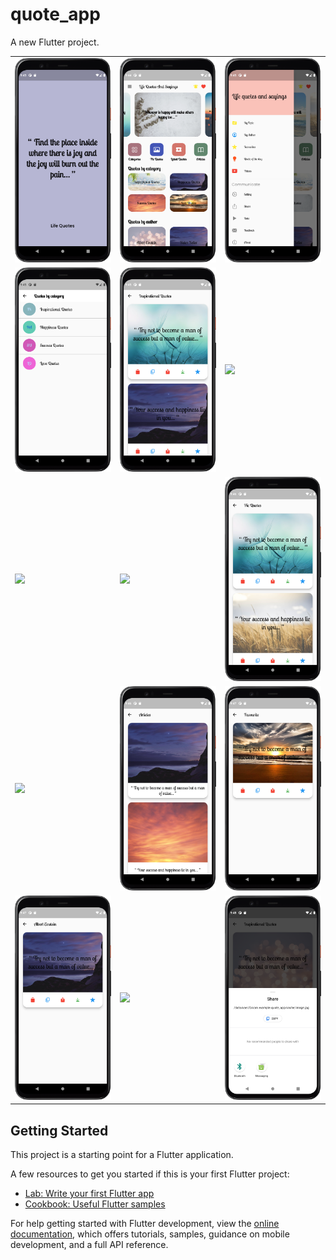 # quote_app

A new Flutter project.

<table>
  <tr>
    <td><img src="assets/image/1.png" </td>
    <td><img src="assets/image/2.png" </td>
    <td><img src="assets/image/3.png" </td>
  </tr>
  <tr>
    <td><img src="assets/image/4.png" </td>
    <td><img src="assets/image/5.png" </td>
    <td><img src="assets/image/6.png" </td>
  </tr>
  <tr>
    <td><img src="assets/image/7.png" </td>
    <td><img src="assets/image/8.png" </td>
    <td><img src="assets/image/9.png" </td>
  </tr>
  <tr>
    <td><img src="assets/image/10.png" </td>
    <td><img src="assets/image/11.png" </td>
    <td><img src="assets/image/12.png" </td>
  </tr>
  <tr>
    <td><img src="assets/image/13.png" </td>
    <td><img src="assets/image/14.png" </td>
    <td><img src="assets/image/15.png" </td>
  </tr>
</table>


## Getting Started

This project is a starting point for a Flutter application.

A few resources to get you started if this is your first Flutter project:

- [Lab: Write your first Flutter app](https://docs.flutter.dev/get-started/codelab)
- [Cookbook: Useful Flutter samples](https://docs.flutter.dev/cookbook)

For help getting started with Flutter development, view the
[online documentation](https://docs.flutter.dev/), which offers tutorials,
samples, guidance on mobile development, and a full API reference.
